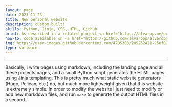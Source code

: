 ```yaml
---
layout: page
date: 2023-11-23
title: New personal website
description: custom built!
skills: Python, Jinja, CSS, HTML, Github
brief: As described in a related project <a href="https://alvarop.me/projects/personal-website.html" target="_blank">post</a>, the first version of this website used Jekyll and a modified open-source theme. However, I was not completely satisfied with the result and it wasn't easy to maintain. A few years ago I discovered <a href="http://casual-effects.com/markdeep/" target="_blank">Markdeep</a>, which makes creating simple websites using markdown extremely easy. This, combined with a bit of Python code and Jinja templating, allowed me to create a new website that is much easier to maintain and customize—you're looking at it now!
how-to: code available on <a href="https://github.com/alvaropp/alvaropp.github.io" target="_blank">GitHub</a>.
img: https://user-images.githubusercontent.com/4785303/285252421-25ef02c7-16e1-4091-9cbb-ff8eb2152c52.jpeg
type: software
---
```


<hr>

Basically, I write pages using markdown, including the landing page and all these projects pages, and a small Python script generates the HTML pages using Jinja templating. This is pretty much what static website generators (Hugo, Pelican, etc.) do, but much more lightweight given that this website is extremely simple. In order to modify the website I just need to modify or add new markdown files, and run `make` to generate the output HTML files in a second.

